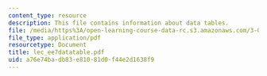 ```yaml
---
content_type: resource
description: This file contains information about data tables.
file: /media/https%3A/open-learning-course-data-rc.s3.amazonaws.com/3-080-economic-environmental-issues-in-materials-selection-fall-2005/a76e74badb83e81081d0f44e2d1638f9_lec_ee7datatable.pdf
file_type: application/pdf
resourcetype: Document
title: lec_ee7datatable.pdf
uid: a76e74ba-db83-e810-81d0-f44e2d1638f9
---
```

